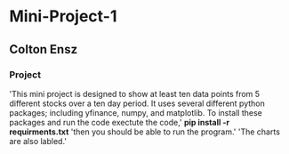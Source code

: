 # Mini-Project-1
## Colton Ensz
### Project
'This mini project is designed to show at least ten data points from 5 different stocks over a ten day period. It uses several different python packages; including yfinance, numpy, and matplotlib.
To install these packages and run the code exectute the code,' **pip install -r requirments.txt** 'then you should be able to run the program.' 'The charts are also labled.'